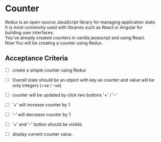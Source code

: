 # Counter 
 Redux is an open-source JavaScript library for managing application state.<br>
 It is most commonly used with libraries such as React or Angular for building user interfaces.<br>
 You've already created counters in vanilla javascript and using React.<br>
 Now You will be creating a counter using Redux. <br>
 
 ## Acceptance Criteria
 - [ ] create a simple counter using Redux
 - [ ] Overall state should be an object with key as counter and value will be only integers (+ve / -ve)
 - [ ] counter will be updated by click two buttons '+' / '-'
 - [ ] '+' will increase counter by 1
 - [ ] '-' will decrease counter by 1
 - [ ] '+' and '-' button should be visible.
 - [ ] display current counter value.
 

 
